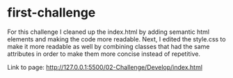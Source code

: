 # first-challenge

For this challenge I cleaned up the index.html by adding semantic html elements and making the code more readable. Next, I edited the style.css to make it more readable as well by combining classes that had the same attributes in order to make them more concise instead of repetitive.

Link to page: http://127.0.0.1:5500/02-Challenge/Develop/index.html

